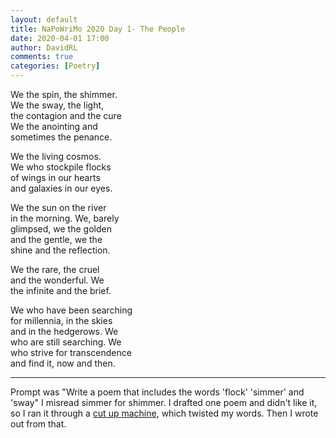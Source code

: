 ```yaml
---  
layout: default  
title: NaPoWriMo 2020 Day 1- The People  
date: 2020-04-01 17:00  
author: DavidRL  
comments: true  
categories: [Poetry]  
---  
```

We the spin, the shimmer.  
We the sway, the light,  
the contagion and the cure  
We the anointing and  
sometimes the penance.  

We the living cosmos.  
We who stockpile flocks  
of wings in our hearts  
and galaxies in our eyes.  

We the sun on the river  
in the morning. We, barely  
glimpsed, we the golden  
and the gentle, we the  
shine and the reflection.  

We the rare, the cruel  
and the wonderful. We  
the infinite and the brief.  

We who have been searching  
for millennia, in the skies  
and in the hedgerows. We  
who are still searching. We  
who strive for transcendence  
and find it, now and then.  

***  

Prompt was "Write a poem that includes the words 'flock' 'simmer' and 'sway" I misread simmer for shimmer. I drafted one poem and didn't like it, so I ran it through a <a href="http://www.languageisavirus.com/cutupmachine.php">cut up machine</a>, which twisted my words. Then I wrote out from that.  
